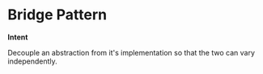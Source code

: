 # Bridge Pattern

  __Intent__

  Decouple an abstraction from it's implementation so that the two can vary
  independently.
